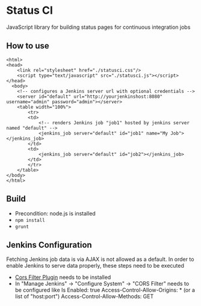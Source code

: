 Status CI
===

JavaScript library for building status pages for continuous integration jobs


How to use
---

    <html>
	<head>
	    <link rel="stylesheet" href="./statusci.css"/>
	    <script type="text/javascript" src="./statusci.js"></script>
	</head>
      <body>
      	<!-- configures a Jenkins server url with optional credentials -->
        <server id="default" url="http://yourjenkinshost:8080" username="admin" password="admin"></server>
        <table width="100%">
            <tr>
            <td>
                <!-- renders Jenkins job "job1" hosted by jenkins server named "default" -->
                <jenkins_job server="default" id="job1" name="My Job"></jenkins_job>
            </td>
            <td>
                <jenkins_job server="default" id="job2"></jenkins_job>
            </td>
            </tr>
        </table>
    </body>
    </html>

Build
---
* Precondition: node.js is installed
* `npm install`
* `grunt`



Jenkins Configuration
---
Fetching Jenkins job data is via AJAX is not allowed as a default. In order to enable Jenkins to serve data properly, these steps need to be executed
* [Cors Filter Plugin](https://wiki.jenkins-ci.org/display/JENKINS/Cors+Filter+Plugin) needs to be installed
* In "Manage Jenkins" -> "Configure System" -> "CORS Filter" needs to be configured like
        Is Enabled:                     true
        Access-Control-Allow-Origins:   * (or a list of "host:port")
        Access-Control-Allow-Methods:   GET